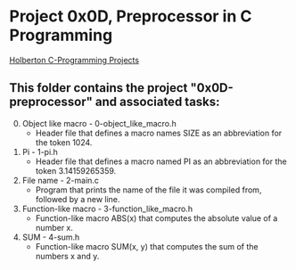 # Project 0x0D, Preprocessor in C Programming

[Holberton C-Programming Projects](https://github.com/Jilroge7/holbertonschool-low_level_programming.git)

## This folder contains the project "0x0D-preprocessor" and associated tasks:
0. Object like macro - 0-object_like_macro.h
   * Header file that defines a macro names SIZE as an abbreviation for the token 1024. 
1. Pi - 1-pi.h
   * Header file that defines a macro named PI as an abbreviation for the token 3.14159265359.
2. File name - 2-main.c
   * Program that prints the name of the file it was compiled from, followed by a new line.
3. Function-like macro - 3-function_like_macro.h
   * Function-like macro ABS(x) that computes the absolute value of a number x.
4. SUM - 4-sum.h 
   * Function-like macro SUM(x, y) that computes the sum of the numbers x and y.